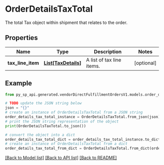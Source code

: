 # OrderDetailsTaxTotal

The total Tax object within shipment that relates to the order.

## Properties

Name | Type | Description | Notes
------------ | ------------- | ------------- | -------------
**tax_line_item** | [**List[TaxDetails]**](TaxDetails.md) | A list of tax line items. | [optional] 

## Example

```python
from py_sp_api.generated.vendorDirectFulfillmentOrdersV1.models.order_details_tax_total import OrderDetailsTaxTotal

# TODO update the JSON string below
json = "{}"
# create an instance of OrderDetailsTaxTotal from a JSON string
order_details_tax_total_instance = OrderDetailsTaxTotal.from_json(json)
# print the JSON string representation of the object
print(OrderDetailsTaxTotal.to_json())

# convert the object into a dict
order_details_tax_total_dict = order_details_tax_total_instance.to_dict()
# create an instance of OrderDetailsTaxTotal from a dict
order_details_tax_total_from_dict = OrderDetailsTaxTotal.from_dict(order_details_tax_total_dict)
```
[[Back to Model list]](../README.md#documentation-for-models) [[Back to API list]](../README.md#documentation-for-api-endpoints) [[Back to README]](../README.md)


